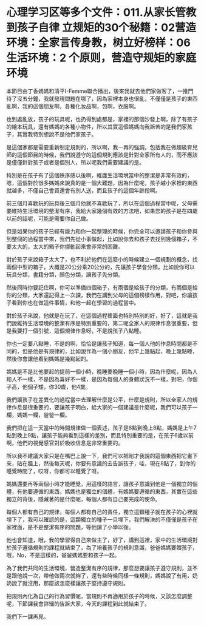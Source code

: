 # 心理学习区等多个文件：011.从家长管教到孩子自律 立规矩的30个秘籍：02营造环境：全家言传身教，树立好榜样：06 生活环境：2 个原则，营造守规矩的家庭环境

本節目由丁香媽媽和清平I-Femme聯合播出，後來我就去他們家做客了，一推門待了沒五分鐘，我就發現問題在哪了，因為家裡本身也很亂，不僅僅是孩子的東西亂啊，我的這個朋友啊，各種化妝品啊，包啊，衣服啊。

也到處亂放，孩子的玩具呢，也扔得到處都是，家裡的那個沙發上啊，除了有孩子的繪本玩具，還有媽媽的各種小物件，所以其實這個媽媽向我訴苦的是我們家孩子，其實我特別想說不是他們家孩子。

是這個家都是需要重新制定規則的，所以啊，我一再的強調，包括我在做超級育兒師的這個節目的時候，我們說遵守的這個規則應該是針對全家所有人的，而不應該是僅僅針對孩子或者是個別人，所以呢我們需要建議的是。

特別是在孩子有了這個秩序感以後啊，維護生活環境當中的整潔是非常有效的，嗯，這個對於很多媽媽來說真的是一個大難題，因為什麼呢，孩子越小家裡的東西就越多，不僅自己會買還會有別人送，而且孩子的這個年齡段啊。

前三個月喜歡玩的玩具後三個月他就不喜歡玩了，所以在這個過程當中呢，父母需要維持生活環境的整潔有序，我給大家幾個有效的方法吧，如果您的孩子是在四歲以前的話呢，可能是需要你自己做。

但是如果你的孩子已經有能力和你一起整理的時候，你完全可以邀請孩子和你參與到整個的過程當中來，我們先從小事做起，比如說你去和孩子去找到幾個箱子，不要太大的，太大的箱子你挪動起來會非常的困難。

對於孩子來說箱子太大了，也不利於他們在這麼小的時候建立一個規劃的概念，找兩個中型的箱子，大概是20公分乘20公分的，先讓孩子學會分類，比如說你可以玩具分類，書籍分類，顏色分類，讓孩子先分類。

然後同時你要記住啊，你可以準備四個箱子，有兩個是給孩子的分類，有兩個是給你的分類，大家還記得上一次課，我們在講到父母的這個榜樣作用，對吧，你讓孩子看到你也在做這件事情，和他一起在學習的過程當中。

對於孩子來說，他就是在玩了，在這個過程裡面也特別特別的好，好了，這就是我們說維持生活環境的整潔有序是特別重要的，第二呢全家人的規律作息很重要，但是我要打一個引號，這個規律作息呀，不是說孩子八點睡。

你也一定要八點睡，不是的啊，恰恰是讓孩子知道，每一個人他的作息時間都是不同的，但是他是有規律的，比如說作為一個小朋友，他早上幾點起，晚上幾點睡，然後你會讓他看到媽媽是幾點起的。

媽媽是不是比他要起的提前一個小時，晚睡要晚睡一個小時，因為什麼呢，因為人和人不一樣，不是因為喜好不一樣，是因為每個人的身體狀況不一樣，對吧，你個子高，他個子矮，你30歲，他4歲。

我們讓孩子在差異化的過程當中去理解什麼是公平，什麼是規則，所以全家人的規律作息是很重要的，要讓孩子明白，給大家的一個建議是什麼呢，我們可以孩子一欄，媽媽一欄，爸爸一欄。

我們把在這一天當中的時間規律做一個表述，孩子是8點到晚上8點，媽媽是上午7點到晚上9點，讓孩子能夠看到這樣的差別，而且特別重要的是，在孩子6歲以前啊，他們的視覺感官對於吸收信息是非常重要的。

所以我不建議大家只是在嘴巴上說一下，我們可以把剛才我說的這個東西把它畫下來，貼在牆上，然後每天呢，你要有意識的去告訴孩子，哇，現在8點了，到你的睡覺時間了，哎呀，你都可以睡覺了呀。

媽媽還要再等兩個小時才能睡覺，用這樣的語言，讓孩子意識到他是一個獨立的個體，有他要遵循的東西，媽媽也是獨立的個體，有媽媽要遵循的東西，其實在這些獨立的背後，隱藏著的是什麼呢，每個人都有自己要完成的使命。

每個人都有自己的規律，每個人都有自己的責任，獨立這顆種子就在孩子的心裡就埋下了，我可以確認的是，這顆獨立的種子一旦埋下，我們解決的不僅僅是孩子在家裡面，是不是整潔有序的問題，等他讀了小學以後。

他也會知道，哦，我的學習得自己來做主了，好了，講到這裡，家中的生活環境對於孩子遵循規則的課程就結束了，為了培養孩子的規則意識，爸爸媽媽要餵孩子，哦，No，不是這樣的，爸爸媽媽要和孩子一起。

為了我們共同的生活環境，營造整潔有序的規律，那麼想要讓孩子遵守規則，並不是跟他說一次，帶他做兩次就夠了，還有些時候同樣一條規則，媽媽說了有用，奶奶說了就沒用，那麼該怎麼樣讓孩子堅持遵守規則。

把規則內化為自己的行為習慣呢，當規則不再適用於孩子的時候，又該怎麼調整呢，下節課我會詳細的告訴大家，今天的課程到此就結束了。

我們下一課再見。